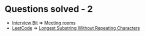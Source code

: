 # Questions solved - 2
- [Interview Bit](https://www.interviewbit.com/problems/meeting-rooms/) => [Meeting rooms](https://github.com/dheeru015/InterviewPrep/blob/master/MeetingRooms.java) 
- [LeetCode](https://leetcode.com/problems/longest-substring-without-repeating-characters/) => [Longest Substring Without Repeating Characters](https://github.com/dheeru015/InterviewPrep/blob/master/LongestSubstringWithoutRepeatingCharacters.java)


